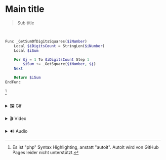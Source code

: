 # Main title

> Sub title

<br>

``` php
Func _GetSumOfDigitsSquares($iNumber)
    Local $iDigitsCount = StringLen($iNumber)
    Local $iSum

    For $j = 1 To $iDigitsCount Step 1
        $iSum += _GetSquare($iNumber, $j)
    Next

    Return $iSum
EndFunc
```
[^1]

<br>

<details class="details-reset border rounded-2">
<summary class="px-3 py-2 border-bottom">🖼 Gif</summary>

  <img src="https://www.sven-seyfert.de/news/Ardbeg.gif" alt="gif" class="d-block rounded-bottom-2 width-fit" style="max-height: 480px;">

</details>

<br>

<details class="details-reset border rounded-2">
<summary class="px-3 py-2 border-bottom">🎬 Video</summary>

  <video src="https://user-images.githubusercontent.com/169707/126715420-991ad821-9ac8-4b66-b79e-e0966e0f3a89.mp4" controls="controls" class="d-block rounded-bottom-2 width-fit" style="max-height: 480px;"></video>

</details>

<br>

<details class="details-reset border rounded-2">
<summary class="px-3 py-2 border-bottom">🔊 Audio</summary>

  <audio src="https://user-images.githubusercontent.com/29656921/208698872-52d2d7fc-1d58-4122-b95f-79f44f1ce5bc.mp4" controls="controls" class="d-block rounded-bottom-2 width-fit" style="max-height: 480px;"></audio>

</details>

[^1]: Es ist "php" Syntax Highlighting, anstatt "autoit". AutoIt wird von GitHub Pages leider nicht unterstützt.
